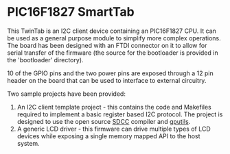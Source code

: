 # PIC16F1827 SmartTab

This TwinTab is an I2C client device containing an PIC16F1827 CPU. It can be
used as a general purpose module to simplify more complex operations. The board
has been designed with an FTDI connector on it to allow for serial transfer of
the firmware (the source for the bootloader is provided in the 'bootloader'
directory).

10 of the GPIO pins and the two power pins are exposed through a 12 pin header
on the board that can be used to interface to external circuitry.

Two sample projects have been provided:

1. An I2C client template project - this contains the code and Makefiles
   required to implement a basic register based I2C protocol. The project is
   designed to use the open source [SDCC]() compiler and [gputils]().
2. A generic LCD driver - this firmware can drive multiple types of LCD devices
   while exposing a single memory mapped API to the host system.
